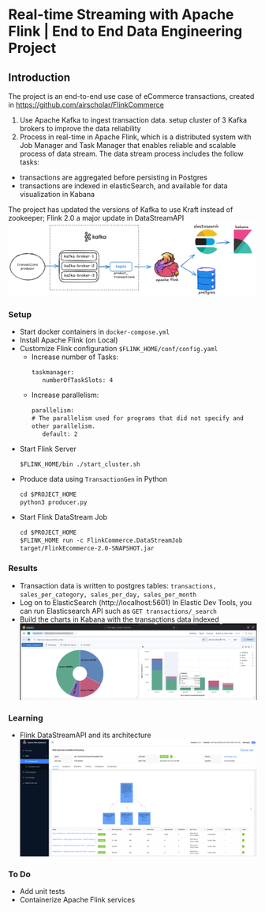 # Real-time Streaming with Apache Flink | End to End Data Engineering Project

## Introduction
The project is an end-to-end use case of eCommerce transactions, created in https://github.com/airscholar/FlinkCommerce 
1. Use Apache Kafka to ingest transaction data. setup cluster of 3 Kafka brokers to improve the data reliability  
2. Process in real-time in Apache Flink, which is a distributed system with Job Manager and Task Manager that enables reliable and scalable process of data stream. 
The data stream process includes the follow tasks: 
* transactions are aggregated before persisting in Postgres
* transactions are indexed in elasticSearch, and available for data visualization in Kabana

The project has updated the versions of Kafka to use Kraft instead of zookeeper; Flink 2.0 a major update in DataStreamAPI 
![](flink-ecommerce.png)

### Setup 
 - Start docker containers in ```docker-compose.yml```
 - Install Apache Flink (on Local)
 - Customize Flink configuration `````$FLINK_HOME/conf/config.yaml`````
   - Increase number of Tasks: 
     ```
     taskmanager:
        numberOfTaskSlots: 4
     ```
   - Increase parallelism:
     ```
     parallelism:
     # The parallelism used for programs that did not specify and other parallelism.
        default: 2
     ```
 - Start Flink Server
    ```
    $FLINK_HOME/bin ./start_cluster.sh
    ```
 - Produce data using ```TransactionGen``` in Python
    ```
    cd $PROJECT_HOME
    python3 producer.py
    ```
 - Start Flink DataStream Job
    ```
    cd $PROJECT_HOME
    $FLINK_HOME run -c FlinkCommerce.DataStreamJob target/FlinkEcommerce-2.0-SNAPSHOT.jar
    ```

### Results 
- Transaction data is written to postgres tables: ```transactions, sales_per_category, sales_per_day, sales_per_month```
- Log on to ElasticSearch (http://localhost:5601) 
In Elastic Dev Tools, you can run Elasticsearch API such as
    ```GET transactions/_search```
- Build the charts in Kabana with the transactions data indexed
   ![](flink-elastic.png)


### Learning 
- Flink DataStreamAPI and its architecture
  ![](flink-server-runtime.png)

### To Do
- Add unit tests 
- Containerize Apache Flink services 